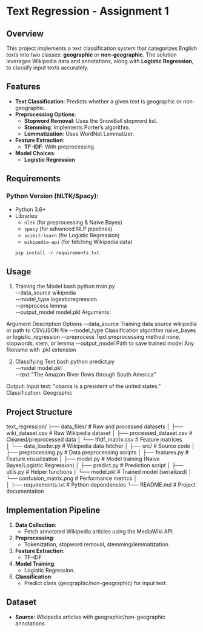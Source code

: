 # Text Regression - Assignment 1  

## Overview  
This project implements a text classification system that categorizes English texts into two classes: **geographic** or **non-geographic**. 
The solution leverages Wikipedia data and annotations, along with  **Logistic Regression**, to classify input texts accurately.  

## Features  
- **Text Classification**: Predicts whether a given text is geographic or non-geographic.  
- **Preprocessing Options**:  
  - **Stopword Removal**: Uses the SnowBall stopword list.  
  - **Stemming**: Implements Porter’s algorithm.  
  - **Lemmatization**: Uses WordNet Lemmatizer.  
- **Feature Extraction**:  
  - **TF-IDF**: With preprocessing.
- **Model Choices**:
  - **Logistic Regression**   

## Requirements  
### Python Version (NLTK/Spacy):  
- Python 3.6+  
- Libraries:  
  - `nltk` (for preprocessing & Naive Bayes)  
  - `spacy` (for advanced NLP pipelines)  
  - `scikit-learn` (for Logistic Regression)  
  - `wikipedia-api` (for fetching Wikipedia data)  
   ```python
   pip install -r requirements.txt
   ```

## Usage  

1. Training the Model
bash
python train.py \
    --data_source wikipedia \
    --model_type logesticregression \
    --preprocess lemma \
    --output_model model.pkl
Arguments:

Argument	Description	Options
--data_source	Training data source	wikipedia or path to CSV/JSON file
--model_type	Classification algorithm	naive_bayes or logistic_regression
--preprocess	Text preprocessing method	none, stopwords, stem, or lemma
--output_model	Path to save trained model	Any filename with .pkl extension

2. Classifying Text
bash
python predict.py \
    --model model.pkl \
    --text "The Amazon River flows through South America"

Output:
Input text: "obama is a president of the united states."
Classification: Geographic 

## Project Structure
text_regression/
├── data_files/                          # Raw and processed datasets
│   ├── wiki_dataset.csv           # Raw Wikipedia dataset
│   ├── processed_dataset.csv      # Cleaned/preprocessed data
│   └── tfidf_matrix.csv         # Feature matrices  
│   └── data_loader.py # Wikipedia data fetcher
│
├── src/                           # Source code
│   ├── preprocessing.py            # Data preprocessing scripts
│   ├── features.py          # Feature visualization
│   ├── model.py                   # Model training (Naive Bayes/Logistic Regression)
│   ├── predict.py                 # Prediction script
│   ├── utils.py                   # Helper functions
│   └── model.pkl                  # Trained model (serialized)
│   └── confusion_matrix.png       # Performance metrics
│  
│
├── requirements.txt               # Python dependencies
└── README.md                      # Project documentation

## Implementation Pipeline  
1. **Data Collection**:  
   - Fetch annotated Wikipedia articles using the MediaWiki API.  
2. **Preprocessing**:  
   - Tokenization, stopword removal, stemming/lemmatization.  
3. **Feature Extraction**:  
   - TF-IDF  
4. **Model Training**:  
   -  Logistic Regression.  
5. **Classification**:  
   - Predict class (geographic/non-geographic) for input text.  


## Dataset  
- **Source**: Wikipedia articles with geographic/non-geographic annotations.